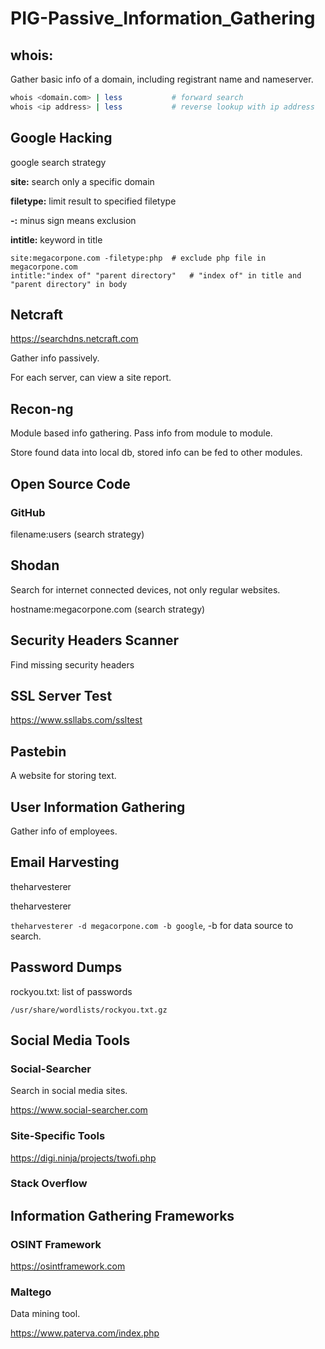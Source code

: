 # PIG-Passive_Information_Gathering

## whois:

Gather basic info of a domain, including registrant name and nameserver.

```bash
whois <domain.com> | less			# forward search
whois <ip address> | less 			# reverse lookup with ip address
```

## Google Hacking

google search strategy

**site:** search only a specific domain

**filetype:** limit result to specified filetype

**-:** minus sign means exclusion

**intitle:** keyword in title

```
site:megacorpone.com -filetype:php	# exclude php file in megacorpone.com
intitle:"index of" "parent directory"	# "index of" in title and "parent directory" in body
```

## Netcraft

https://searchdns.netcraft.com

Gather info passively.

For each server, can view a site report.



## Recon-ng

Module based info gathering. Pass info from module to module.

Store found data into local db, stored info can be fed to other modules.



## Open Source Code

### GitHub

filename:users		(search strategy)



## Shodan

Search for internet connected devices, not only regular websites.

hostname:megacorpone.com		(search strategy)



## Security Headers Scanner

Find missing security headers



## SSL Server Test

https://www.ssllabs.com/ssltest



## Pastebin

A website for storing text.



## User Information Gathering

Gather info of employees.



## Email Harvesting

theharvesterer

theharvesterer

`theharvesterer -d megacorpone.com -b google`, -b for data source to search.



## Password Dumps

rockyou.txt: list of passwords

`/usr/share/wordlists/rockyou.txt.gz`



## Social Media Tools

### Social-Searcher

Search in social media sites.

https://www.social-searcher.com



### Site-Specific Tools

https://digi.ninja/projects/twofi.php



### Stack Overflow



## Information Gathering Frameworks

### OSINT Framework

https://osintframework.com

### Maltego

Data mining tool.

https://www.paterva.com/index.php

